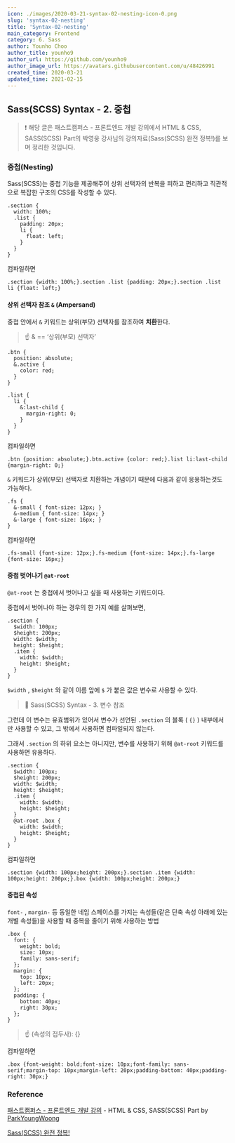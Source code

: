 ```yaml
---
icon: ./images/2020-03-21-syntax-02-nesting-icon-0.png
slug: 'syntax-02-nesting'
title: 'Syntax-02-nesting'
main_category: Frontend
category: 6. Sass
author: Younho Choo
author_title: younho9
author_url: https://github.com/younho9
author_image_url: https://avatars.githubusercontent.com/u/48426991
created_time: 2020-03-21
updated_time: 2021-02-15
---
```


## Sass(SCSS) Syntax - 2. 중첩

> ❗️ 해당 글은 패스트캠퍼스 - 프론트엔드 개발 강의에서 HTML & CSS, SASS(SCSS) Part의 박영웅 강사님의 강의자료(Sass(SCSS) 완전 정복!)를 보며 정리한 것입니다.

### 중첩(Nesting)

Sass(SCSS)는 중첩 기능을 제공해주어 상위 선택자의 반복을 피하고 편리하고 직관적으로 복잡한 구조의 CSS를 작성할 수 있다.

```plain text
.section {
  width: 100%;
  .list {
    padding: 20px;
    li {
      float: left;
    }
  }
}
```

컴파일하면

```plain text
.section {width: 100%;}.section .list {padding: 20px;}.section .list li {float: left;}
```

#### 상위 선택자 참조 `&` (Ampersand)

중첩 안에서 `&` 키워드는 상위(부모) 선택자를 참조하여 **치환**한다.

> ☝️ & == ‘상위(부모) 선택자’

```plain text
.btn {
  position: absolute;
  &.active {
    color: red;
  }
}

.list {
  li {
    &:last-child {
      margin-right: 0;
    }
  }
}
```

컴파일하면

```plain text
.btn {position: absolute;}.btn.active {color: red;}.list li:last-child {margin-right: 0;}
```

`&` 키워드가 상위(부모) 선택자로 치환하는 개념이기 때문에 다음과 같이 응용하는것도 가능하다.

```plain text
.fs {
  &-small { font-size: 12px; }
  &-medium { font-size: 14px; }
  &-large { font-size: 16px; }
}
```

컴파일하면

```plain text
.fs-small {font-size: 12px;}.fs-medium {font-size: 14px;}.fs-large {font-size: 16px;}
```

#### 중첩 벗어나기 `@at-root`

`@at-root` 는 중첩에서 벗어나고 싶을 때 사용하는 키워드이다.

중첩에서 벗어나야 하는 경우의 한 가지 예를 살펴보면,

```plain text
.section {
  $width: 100px;
  $height: 200px;
  width: $width;
  height: $height;
  .item {
    width: $width;
    height: $height;
  }
}
```

`$width` , `$height` 와 같이 이름 앞에 `$` 가 붙은 값은 변수로 사용할 수 있다.

> 🔗 Sass(SCSS) Syntax - 3. 변수 참조

그런데 이 변수는 유효범위가 있어서 변수가 선언된 `.section` 의 블록 ( `{}` ) 내부에서만 사용할 수 있고, 그 밖에서 사용하면 컴파일되지 않는다.

그래서 `.section` 의 하위 요소는 아니지만, 변수를 사용하기 위해 `@at-root` 키워드를 사용하면 유용하다.

```plain text
.section {
  $width: 100px;
  $height: 200px;
  width: $width;
  height: $height;
  .item {
    width: $width;
    height: $height;
  }
  @at-root .box {
    width: $width;
    height: $height;
  }
}
```

컴파일하면

```plain text
.section {width: 100px;height: 200px;}.section .item {width: 100px;height: 200px;}.box {width: 100px;height: 200px;}
```

#### 중첩된 속성

`font-` , `margin-` 등 동일한 네임 스페이스를 가지는 속성들(같은 단축 속성 아래에 있는 개별 속성들)을 사용할 때 중복을 줄이기 위해 사용하는 방법

```plain text
.box {
  font: {
    weight: bold;
    size: 10px;
    family: sans-serif;
  };
  margin: {
    top: 10px;
    left: 20px;
  };
  padding: {
    bottom: 40px;
    right: 30px;
  };
}
```

> ☝️ (속성의 접두사): {}

컴파일하면

```plain text
.box {font-weight: bold;font-size: 10px;font-family: sans-serif;margin-top: 10px;margin-left: 20px;padding-bottom: 40px;padding-right: 30px;}
```

### Reference

[패스트캠퍼스 - 프론트엔드 개발 강의](https://www.fastcampus.co.kr/dev_online_react/) - HTML & CSS, SASS(SCSS) Part by [ParkYoungWoong](https://github.com/ParkYoungWoong)

[Sass(SCSS) 완전 정복!](https://heropy.blog/2018/01/31/sass/)
